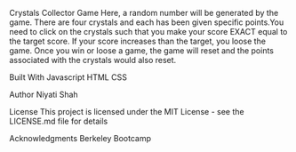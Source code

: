 Crystals Collector Game
Here, a random number will be generated by the game. There are four crystals and each has been given specific points.You need to click on the crystals such that you make your score EXACT equal to the target score. If your score increases than the target, you loose the game. Once you win or loose a game, the game will reset and the points associated with the crystals would also reset.

Built With
Javascript
HTML
CSS

Author
Niyati Shah

License
This project is licensed under the MIT License - see the LICENSE.md file for details

Acknowledgments
Berkeley Bootcamp